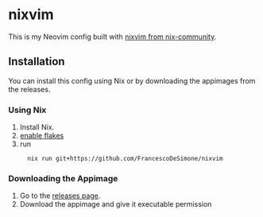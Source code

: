 # nixvim

This is my Neovim config built with [nixvim from nix-community](https://github.com/nix-community/nixvim).

## Installation

You can install this config using Nix or by downloading the appimages from the releases.

### Using Nix

1. Install Nix.
2. [enable flakes](https://nixos.wiki/wiki/Flakes)
3. run 
   ```
     nix run git+https://github.com/FrancescoDeSimone/nixvim 
   ```

### Downloading the Appimage

1. Go to the [releases page](https://github.com/FrancescoDeSimone/nixvim/releases).
2. Download the appimage  and give it executable permission 

